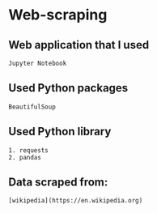 # Web-scraping

## Web application that I used
```
Jupyter Notebook
```

## Used Python packages
```
BeautifulSoup
```

## Used Python library
```
1. requests
2. pandas
```

## Data scraped from:
```
[wikipedia](https://en.wikipedia.org)
```
